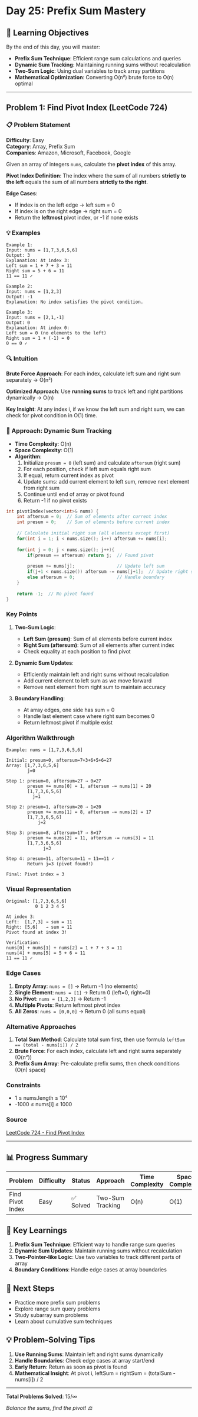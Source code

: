 # Day 25: Prefix Sum Mastery

## 🎯 Learning Objectives

By the end of this day, you will master:
- **Prefix Sum Technique**: Efficient range sum calculations and queries
- **Dynamic Sum Tracking**: Maintaining running sums without recalculation
- **Two-Sum Logic**: Using dual variables to track array partitions
- **Mathematical Optimization**: Converting O(n²) brute force to O(n) optimal

---

## Problem 1: Find Pivot Index (LeetCode 724)

### 📋 Problem Statement

**Difficulty**: Easy  
**Category**: Array, Prefix Sum  
**Companies**: Amazon, Microsoft, Facebook, Google

Given an array of integers `nums`, calculate the **pivot index** of this array.

**Pivot Index Definition**: The index where the sum of all numbers **strictly to the left** equals the sum of all numbers **strictly to the right**.

**Edge Cases**:
- If index is on the left edge → left sum = 0
- If index is on the right edge → right sum = 0
- Return the **leftmost** pivot index, or -1 if none exists

### 💡 Examples

```
Example 1:
Input: nums = [1,7,3,6,5,6]
Output: 3
Explanation: At index 3:
Left sum = 1 + 7 + 3 = 11
Right sum = 5 + 6 = 11
11 == 11 ✓

Example 2:
Input: nums = [1,2,3]
Output: -1
Explanation: No index satisfies the pivot condition.

Example 3:
Input: nums = [2,1,-1]
Output: 0
Explanation: At index 0:
Left sum = 0 (no elements to the left)
Right sum = 1 + (-1) = 0
0 == 0 ✓
```

### 🔍 Intuition

**Brute Force Approach**: For each index, calculate left sum and right sum separately → O(n²)

**Optimized Approach**: Use **running sums** to track left and right partitions dynamically → O(n)

**Key Insight**: At any index i, if we know the left sum and right sum, we can check for pivot condition in O(1) time.

### 🚀 Approach: Dynamic Sum Tracking

- **Time Complexity**: O(n)
- **Space Complexity**: O(1)
- **Algorithm**:
  1. Initialize `presum = 0` (left sum) and calculate `aftersum` (right sum)
  2. For each position, check if left sum equals right sum
  3. If equal, return current index as pivot
  4. Update sums: add current element to left sum, remove next element from right sum
  5. Continue until end of array or pivot found
  6. Return -1 if no pivot exists

```cpp
int pivotIndex(vector<int>& nums) {
    int aftersum = 0;  // Sum of elements after current index
    int presum = 0;    // Sum of elements before current index
    
    // Calculate initial right sum (all elements except first)
    for(int i = 1; i < nums.size(); i++) aftersum += nums[i];
    
    for(int j = 0; j < nums.size(); j++){
        if(presum == aftersum) return j;  // Found pivot
        
        presum += nums[j];                // Update left sum
        if(j+1 < nums.size()) aftersum -= nums[j+1];  // Update right sum
        else aftersum = 0;                // Handle boundary
    }
    
    return -1;  // No pivot found
}
```

### Key Points

1. **Two-Sum Logic**:
   - **Left Sum (presum)**: Sum of all elements before current index
   - **Right Sum (aftersum)**: Sum of all elements after current index
   - Check equality at each position to find pivot

2. **Dynamic Sum Updates**:
   - Efficiently maintain left and right sums without recalculation
   - Add current element to left sum as we move forward
   - Remove next element from right sum to maintain accuracy

3. **Boundary Handling**:
   - At array edges, one side has sum = 0
   - Handle last element case where right sum becomes 0
   - Return leftmost pivot if multiple exist

### Algorithm Walkthrough

```
Example: nums = [1,7,3,6,5,6]

Initial: presum=0, aftersum=7+3+6+5+6=27
Array: [1,7,3,6,5,6]
        j=0

Step 1: presum=0, aftersum=27 → 0≠27
        presum += nums[0] = 1, aftersum -= nums[1] = 20
        [1,7,3,6,5,6]
          j=1

Step 2: presum=1, aftersum=20 → 1≠20
        presum += nums[1] = 8, aftersum -= nums[2] = 17
        [1,7,3,6,5,6]
            j=2

Step 3: presum=8, aftersum=17 → 8≠17
        presum += nums[2] = 11, aftersum -= nums[3] = 11
        [1,7,3,6,5,6]
              j=3

Step 4: presum=11, aftersum=11 → 11==11 ✓
        Return j=3 (pivot found!)

Final: Pivot index = 3
```

### Visual Representation

```
Original: [1,7,3,6,5,6]
           0 1 2 3 4 5

At index 3:
Left:  [1,7,3] → sum = 11
Right: [5,6]   → sum = 11
Pivot found at index 3!

Verification:
nums[0] + nums[1] + nums[2] = 1 + 7 + 3 = 11
nums[4] + nums[5] = 5 + 6 = 11
11 == 11 ✓
```

### Edge Cases

1. **Empty Array**: `nums = []` → Return -1 (no elements)
2. **Single Element**: `nums = [1]` → Return 0 (left=0, right=0)
3. **No Pivot**: `nums = [1,2,3]` → Return -1
4. **Multiple Pivots**: Return leftmost pivot index
5. **All Zeros**: `nums = [0,0,0]` → Return 0 (all sums equal)

### Alternative Approaches

1. **Total Sum Method**: Calculate total sum first, then use formula `leftSum == (total - nums[i]) / 2`
2. **Brute Force**: For each index, calculate left and right sums separately (O(n²))
3. **Prefix Sum Array**: Pre-calculate prefix sums, then check conditions (O(n) space)

### Constraints

- 1 ≤ nums.length ≤ 10⁴
- -1000 ≤ nums[i] ≤ 1000

### Source

[LeetCode 724 - Find Pivot Index](https://leetcode.com/problems/find-pivot-index)

---

## 📊 Progress Summary

| Problem | Difficulty | Status | Approach | Time Complexity | Space Complexity |
|---------|------------|--------|----------|-----------------|------------------|
| Find Pivot Index | Easy | ✅ Solved | Two-Sum Tracking | O(n) | O(1) |

## 🎯 Key Learnings

1. **Prefix Sum Technique**: Efficient way to handle range sum queries
2. **Dynamic Sum Updates**: Maintain running sums without recalculation
3. **Two-Pointer-like Logic**: Use two variables to track different parts of array
4. **Boundary Conditions**: Handle edge cases at array boundaries

## 🚀 Next Steps

- Practice more prefix sum problems
- Explore range sum query problems
- Study subarray sum problems
- Learn about cumulative sum techniques

## 💡 Problem-Solving Tips

1. **Use Running Sums**: Maintain left and right sums dynamically
2. **Handle Boundaries**: Check edge cases at array start/end
3. **Early Return**: Return as soon as pivot is found
4. **Mathematical Insight**: At pivot i, leftSum = rightSum = (totalSum - nums[i]) / 2

---

**Total Problems Solved**: 15/∞

*Balance the sums, find the pivot! ⚖️*
